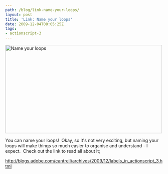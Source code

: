 ```yaml
---
path: /blog/link-name-your-loops/
layout: post
title: 'Link: Name your loops'
date: 2009-12-04T08:05:25Z
tags:
- actionscript-3
---
```


<a href="http://blogs.adobe.com/cantrell/archives/2009/12/labels_in_actionscript_3.html" target="_blank"><img class="alignnone size-full wp-image-1048" title="Name your loops" src="http://uploads.psyked.co.uk/2009/12/nameyourloops.jpg" alt="Name your loops" width="500" height="280" /></a>

You can name your loops!  Okay, so it's not very exciting, but naming your loops will make things so much easier to organise and understand - I expect.  Check out the link to read all about it;

<a href="http://blogs.adobe.com/cantrell/archives/2009/12/labels_in_actionscript_3.html" target="_blank">http://blogs.adobe.com/cantrell/archives/2009/12/labels_in_actionscript_3.html</a>